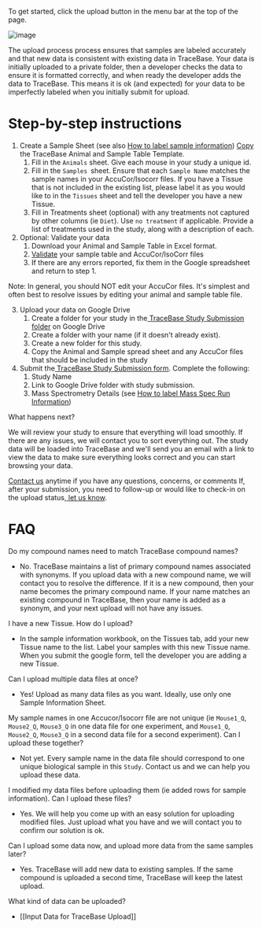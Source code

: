 To get started, click the upload button in the menu bar at the top of the page.

![image](https://user-images.githubusercontent.com/34348153/202543782-fba4123b-50ed-4a35-9c7c-b3c52183d086.png)

The upload process process ensures that samples are labeled accurately and that new data is consistent with existing data in TraceBase.  Your data is initially uploaded to a private folder, then a developer checks the data to ensure it is formatted correctly, and when ready the developer adds the data to TraceBase.  This means it is ok (and expected) for your data to be imperfectly labeled when you initially submit for upload.

# Step-by-step instructions
1. Create a Sample Sheet (see also [How to label sample information](https://docs.google.com/document/d/15C1Qp_l-QQ7eCK8Iu2wWFS8f2eUb7I11DQKz-R3mHus/edit?usp=sharing))
[Copy](https://docs.google.com/spreadsheets/d/1To3495KxJkAtnAD9KVdzc162zKbNiYuPEVyPseQPjMQ/copy?copyComments=true) the TraceBase Animal and Sample Table Template.
   1. Fill in the `Animals` sheet. Give each mouse in your study a unique id.
   2. Fill in the `Samples `sheet. Ensure that each `Sample Name` matches the sample names in your AccuCor/Isocorr files. If you have a Tissue that is not included in the existing list, please label it as you would like to in the `Tissues` sheet and tell the developer you have a new Tissue.
   3. Fill in Treatments sheet (optional) with any treatments not captured by other columns (ie `Diet`).  Use `no treatment` if applicable.
Provide a list of treatments used in the study, along with a description of each.
2. Optional: Validate your data
   1. Download your Animal and Sample Table in Excel format.
   2. [Validate](https://tracebase-dev.princeton.edu/DataRepo/validate) your sample table and AccuCor/IsoCorr files
   3. If there are any errors reported, fix them in the Google spreadsheet and return to step 1.

Note: In general, you should NOT edit your AccuCor files. It's simplest and often best to resolve issues by editing your animal and sample table file.

3. Upload your data on Google Drive
   1. Create a folder for your study in the[ TraceBase Study Submission folder](https://drive.google.com/drive/folders/1cBy3eezfr_0vmaz8RGodga6A8n3hkm1m?usp=sharing) on Google Drive
   2. Create a folder with your name (if it doesn't already exist).
   3. Create a new folder for this study.
   4. Copy the Animal and Sample spread sheet and any AccuCor files that should be included in the study
4. Submit the[ TraceBase Study Submission form](https://forms.gle/vEfJEfhPbCbkybpE7).  Complete the following:
   1. Study Name
   2. Link to Google Drive folder with study submission.
   3. Mass Spectrometry Details (see [How to label Mass Spec Run Information](https://docs.google.com/document/d/1Lm4br-jCB2QwbgPyzJvvgLgaO-t7Cwcq1xHyBIOlTog/edit?usp=sharing))

What happens next?

We will review your study to ensure that everything will load smoothly. If there are any issues, we will contact you to sort everything out.
The study data will be loaded into TraceBase and we'll send you an email with a link to view the data to make sure everything looks correct and you can start browsing your data.

[Contact us](https://forms.gle/LNk4kk6RJKZWM6za9) anytime if you have any questions, concerns, or comments If, after your submission, you need to follow-up or would like to check-in on the upload status,[ let us know](https://forms.gle/LNk4kk6RJKZWM6za9).

# FAQ

Do my compound names need to match TraceBase compound names?
* No.  TraceBase maintains a list of primary compound names associated with synonyms.  If you upload data with a new compound name, we will contact you to resolve the difference.  If it is a new compound, then your name becomes the primary compound name.  If your name matches an existing compound in TraceBase, then your name is added as a synonym, and your next upload will not have any issues.

I have a new Tissue.  How do I upload?
* In the sample information workbook, on the Tissues tab, add your new Tissue name to the list.  Label your samples with this new Tissue name.  When you submit the google form, tell the developer you are adding a new Tissue.

Can I upload multiple data files at once?
* Yes!  Upload as many data files as you want.  Ideally, use only one Sample Information Sheet.

My sample names in one Accucor/Isocorr file are not unique (ie `Mouse1_Q`, `Mouse2_Q`, `Mouse3_Q` in one data file for one experiment, and `Mouse1_Q`, `Mouse2_Q`, `Mouse3_Q` in a second data file for a second experiment).  Can I upload these together?
* Not yet.  Every sample name in the data file should correspond to one unique biological sample in this `Study`.  Contact us and we can help you upload these data.

I modified my data files before uploading them (ie added rows for sample information).  Can I upload these files?
* Yes.  We will help you come up with an easy solution for uploading modified files.  Just upload what you have and we will contact you to confirm our solution is ok.

Can I upload some data now, and upload more data from the same samples later?
* Yes.  TraceBase will add new data to existing samples.  If the same compound is uploaded a second time, TraceBase will keep the latest upload.

What kind of data can be uploaded?
 - [[Input Data for TraceBase Upload]]



